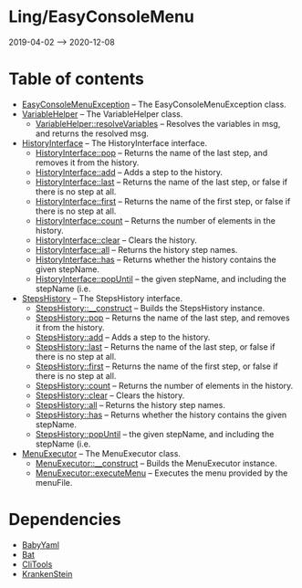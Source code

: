Ling/EasyConsoleMenu
================
2019-04-02 --> 2020-12-08




Table of contents
===========

- [EasyConsoleMenuException](https://github.com/lingtalfi/EasyConsoleMenu/blob/master/doc/api/Ling/EasyConsoleMenu/Exception/EasyConsoleMenuException.md) &ndash; The EasyConsoleMenuException class.
- [VariableHelper](https://github.com/lingtalfi/EasyConsoleMenu/blob/master/doc/api/Ling/EasyConsoleMenu/Helper/VariableHelper.md) &ndash; The VariableHelper class.
    - [VariableHelper::resolveVariables](https://github.com/lingtalfi/EasyConsoleMenu/blob/master/doc/api/Ling/EasyConsoleMenu/Helper/VariableHelper/resolveVariables.md) &ndash; Resolves the variables in msg, and returns the resolved msg.
- [HistoryInterface](https://github.com/lingtalfi/EasyConsoleMenu/blob/master/doc/api/Ling/EasyConsoleMenu/History/HistoryInterface.md) &ndash; The HistoryInterface interface.
    - [HistoryInterface::pop](https://github.com/lingtalfi/EasyConsoleMenu/blob/master/doc/api/Ling/EasyConsoleMenu/History/HistoryInterface/pop.md) &ndash; Returns the name of the last step, and removes it from the history.
    - [HistoryInterface::add](https://github.com/lingtalfi/EasyConsoleMenu/blob/master/doc/api/Ling/EasyConsoleMenu/History/HistoryInterface/add.md) &ndash; Adds a step to the history.
    - [HistoryInterface::last](https://github.com/lingtalfi/EasyConsoleMenu/blob/master/doc/api/Ling/EasyConsoleMenu/History/HistoryInterface/last.md) &ndash; Returns the name of the last step, or false if there is no step at all.
    - [HistoryInterface::first](https://github.com/lingtalfi/EasyConsoleMenu/blob/master/doc/api/Ling/EasyConsoleMenu/History/HistoryInterface/first.md) &ndash; Returns the name of the first step, or false if there is no step at all.
    - [HistoryInterface::count](https://github.com/lingtalfi/EasyConsoleMenu/blob/master/doc/api/Ling/EasyConsoleMenu/History/HistoryInterface/count.md) &ndash; Returns the number of elements in the history.
    - [HistoryInterface::clear](https://github.com/lingtalfi/EasyConsoleMenu/blob/master/doc/api/Ling/EasyConsoleMenu/History/HistoryInterface/clear.md) &ndash; Clears the history.
    - [HistoryInterface::all](https://github.com/lingtalfi/EasyConsoleMenu/blob/master/doc/api/Ling/EasyConsoleMenu/History/HistoryInterface/all.md) &ndash; Returns the history step names.
    - [HistoryInterface::has](https://github.com/lingtalfi/EasyConsoleMenu/blob/master/doc/api/Ling/EasyConsoleMenu/History/HistoryInterface/has.md) &ndash; Returns whether the history contains the given stepName.
    - [HistoryInterface::popUntil](https://github.com/lingtalfi/EasyConsoleMenu/blob/master/doc/api/Ling/EasyConsoleMenu/History/HistoryInterface/popUntil.md) &ndash; the given stepName, and including the stepName (i.e.
- [StepsHistory](https://github.com/lingtalfi/EasyConsoleMenu/blob/master/doc/api/Ling/EasyConsoleMenu/History/StepsHistory.md) &ndash; The StepsHistory interface.
    - [StepsHistory::__construct](https://github.com/lingtalfi/EasyConsoleMenu/blob/master/doc/api/Ling/EasyConsoleMenu/History/StepsHistory/__construct.md) &ndash; Builds the StepsHistory instance.
    - [StepsHistory::pop](https://github.com/lingtalfi/EasyConsoleMenu/blob/master/doc/api/Ling/EasyConsoleMenu/History/StepsHistory/pop.md) &ndash; Returns the name of the last step, and removes it from the history.
    - [StepsHistory::add](https://github.com/lingtalfi/EasyConsoleMenu/blob/master/doc/api/Ling/EasyConsoleMenu/History/StepsHistory/add.md) &ndash; Adds a step to the history.
    - [StepsHistory::last](https://github.com/lingtalfi/EasyConsoleMenu/blob/master/doc/api/Ling/EasyConsoleMenu/History/StepsHistory/last.md) &ndash; Returns the name of the last step, or false if there is no step at all.
    - [StepsHistory::first](https://github.com/lingtalfi/EasyConsoleMenu/blob/master/doc/api/Ling/EasyConsoleMenu/History/StepsHistory/first.md) &ndash; Returns the name of the first step, or false if there is no step at all.
    - [StepsHistory::count](https://github.com/lingtalfi/EasyConsoleMenu/blob/master/doc/api/Ling/EasyConsoleMenu/History/StepsHistory/count.md) &ndash; Returns the number of elements in the history.
    - [StepsHistory::clear](https://github.com/lingtalfi/EasyConsoleMenu/blob/master/doc/api/Ling/EasyConsoleMenu/History/StepsHistory/clear.md) &ndash; Clears the history.
    - [StepsHistory::all](https://github.com/lingtalfi/EasyConsoleMenu/blob/master/doc/api/Ling/EasyConsoleMenu/History/StepsHistory/all.md) &ndash; Returns the history step names.
    - [StepsHistory::has](https://github.com/lingtalfi/EasyConsoleMenu/blob/master/doc/api/Ling/EasyConsoleMenu/History/StepsHistory/has.md) &ndash; Returns whether the history contains the given stepName.
    - [StepsHistory::popUntil](https://github.com/lingtalfi/EasyConsoleMenu/blob/master/doc/api/Ling/EasyConsoleMenu/History/StepsHistory/popUntil.md) &ndash; the given stepName, and including the stepName (i.e.
- [MenuExecutor](https://github.com/lingtalfi/EasyConsoleMenu/blob/master/doc/api/Ling/EasyConsoleMenu/MenuExecutor.md) &ndash; The MenuExecutor class.
    - [MenuExecutor::__construct](https://github.com/lingtalfi/EasyConsoleMenu/blob/master/doc/api/Ling/EasyConsoleMenu/MenuExecutor/__construct.md) &ndash; Builds the MenuExecutor instance.
    - [MenuExecutor::executeMenu](https://github.com/lingtalfi/EasyConsoleMenu/blob/master/doc/api/Ling/EasyConsoleMenu/MenuExecutor/executeMenu.md) &ndash; Executes the menu provided by the menuFile.


Dependencies
============
- [BabyYaml](https://github.com/lingtalfi/BabyYaml)
- [Bat](https://github.com/lingtalfi/Bat)
- [CliTools](https://github.com/lingtalfi/CliTools)
- [KrankenStein](https://github.com/lingtalfi/KrankenStein)


